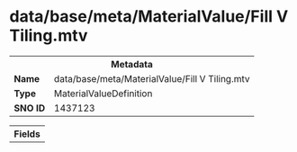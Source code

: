 <h1>data/base/meta/MaterialValue/Fill V Tiling.mtv</h1><table><tr><th colspan="100%">Metadata</th></tr><tr><td><b>Name</b></td><td>data/base/meta/MaterialValue/Fill V Tiling.mtv</td></tr><tr><td><b>Type</b></td><td>MaterialValueDefinition</td></tr><tr><td><b>SNO ID</b></td><td>1437123</td></tr></table>

<table><tr><th colspan="100%">Fields</th></tr></table>

